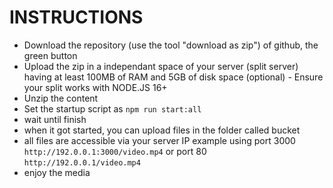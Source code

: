 # INSTRUCTIONS
- Download the repository (use the tool "download as zip") of github, the green button
- Upload the zip in a independant space of your server (split server) having at least 100MB of RAM and 5GB of disk space (optional)
        - Ensure your split works with NODE.JS 16+
- Unzip the content
- Set the startup script as ``npm run start:all``
- wait until finish
- when it got started, you can upload files in the folder called bucket
- all files are accessible via your server IP example using port 3000 `http://192.0.0.1:3000/video.mp4` or port 80 ``http://192.0.0.1/video.mp4``
- enjoy the media
